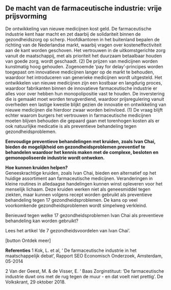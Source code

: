 ## De macht van de farmaceutische industrie: vrije prijsvorming

De ontwikkeling van nieuwe medicijnen kost geld. De farmaceutische industrie kent haar macht en zet daarbij de solidariteit binnen de gezondheidszorg op scherp. Hoofdkantoren in het buitenland bepalen de richting van de Nederlandse markt, waarbij vragen over kosteneffectiviteit aan de kant worden geschoven. Het vertrouwen in de uitkomstgerichte zorg vanuit de maatschappij, met als prioriteit het duurzaam betaalbaar houden van goede zorg, wordt geschaadt. (2) 
De prijzen van medicijnen worden kunstmatig hoog gehouden. Zogenoemde ‘pay for delay’-principes worden toegepast om innovatieve medicijnen langer op de markt te behouden, waardoor het introduceren van generieke medicijnen wordt uitgesteld. Het ontwikkelen van nieuwe medicijnen zijn een kostbaar en langdurig proces, waardoor fabrikanten binnen de innovatieve farmaceutische industrie er alles voor over hebben hun monopolipositie vast te houden. De inverstering die is gemaakt moet worden terugverdiend, waardoor prijsregulering vanuit overheden een lastige kwestie blijkt gezien de innovatie en ontwikkeling van nieuwe medicijnen die hierdoor zwaar worden beïnvloed. (1)
De vraag blijft echter waarom burgers het vertrouwen in farmaceutische medicijnen moeten blijven behouden die gepaard gaan met torenhogen kosten als er ook natuurlijke medicatie is als preventieve behandeling tegen gezondheidsproblemen. 

**Eenvoudige preventieve behandelingen met kruiden, zoals Ivan Chai, bieden de mogelijkheid om gezondheidsproblemen preventief te behandelen waardoor het kennis maken met de complexe, besloten en gemonopoliseerde industrie wordt ontweken.**

**Hoe kunnen kruiden helpen?** <br>
Geneeskrachtige kruiden, zoals Ivan Chai, bieden een alternatief op het huidige assortiment aan farmaceutische medicijnen. Veranderingen in kleine routines in alledaagse handelingen kunnen winst opleveren voor het menselijk lichaam. Deze kruiden werken niet als geneesmiddel tegen ziekten, maar kunnen volgens recept worden gebruikt als preventieve behandeling tegen 17 gezondheidsproblemen. De kans op veel voorkomkende gezondheidsproblemen wordt simpelweg verkleind. 

Benieuwd tegen welke 17 gezondheidsproblemen Ivan Chai als preventieve behandeling kan worden gebruikt?

Lees het artikel ‘de 7 gezondheidsvoordelen van Ivan Chai’.

[button Ontdek meer]

**Referenties**
1	Kok, L. et al, ‘ De farmaceutische industrie in het maatschappelijk debat’, Rapport SEO Economisch Onderzoek,  Amsterdam, 05-2014

2	Van der Geest, M. & de Visser, E. ‘ Baas Zorginstituut: ‘De farmaceutische industrie duwt ons met de rug tegen de muur - en dat voelt niet prettig’. De Volkskrant, 29 oktober 2018. 


